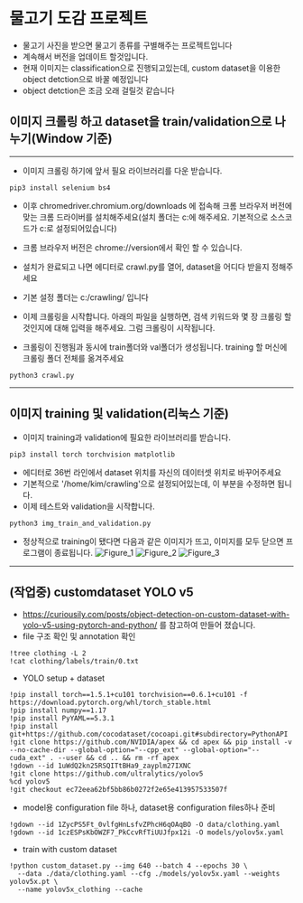 # 물고기 도감 프로젝트
+ 물고기 사진을 받으면 물고기 종류를 구별해주는 프로젝트입니다
+ 계속해서 버전을 업데이트 할것입니다.
+ 현재 이미지는 classification으로 진행되고있는데, custom dataset을 이용한 object detction으로 바꿀 예정입니다
+ object detction은 조금 오래 걸릴것 같습니다 

## 이미지 크롤링 하고 dataset을 train/validation으로 나누기(Window 기준)
---

+ 이미지 크롤링 하기에 앞서 필요 라이브러리를 다운 받습니다.

```
pip3 install selenium bs4
```
+ 이후 chromedriver.chromium.org/downloads 에 접속해 크롬 브라우저 버전에 맞는 크롬 드라이버를 설치해주세요(설치 폴더는 c:에 해주세요. 기본적으로 소스코드가 c:로 설정되어있습니다)
+ 크롬 브라우저 버전은 chrome://version에서 확인 할 수 있습니다.
+ 설치가 완료되고 나면 에디터로 crawl.py를 열어, dataset을 어디다 받을지 정해주세요
+ 기본 설정 폴더는 c:/crawling/ 입니다

+ 이제 크롤링을 시작합니다. 아래의 파일을 실행하면, 검색 키워드와 몇 장 크롤링 할 것인지에 대해 입력을 해주세요. 그럼 크롤링이 시작됩니다.
+ 크롤링이 진행됨과 동시에 train폴더와 val폴더가 생성됩니다. training 할 머신에 크롤링 폴더 전체를 옮겨주세요

```
python3 crawl.py
```
---
## 이미지 training 및 validation(리눅스 기준)
+ 이미지 training과 validation에 필요한 라이브러리를 받습니다.
```
pip3 install torch torchvision matplotlib
```
+ 에디터로 36번 라인에서 dataset 위치를 자신의 데이터셋 위치로 바꾸어주세요
+ 기본적으로 '/home/kim/crawling'으로 설정되어있는데, 이 부분을 수정하면 됩니다.
+ 이제 테스트와 validation을 시작합니다.
```
python3 img_train_and_validation.py
```
+ 정상적으로 training이 됐다면 다음과 같은 이미지가 뜨고, 이미지를 모두 닫으면 프로그램이 종료됩니다.
![Figure_1](https://user-images.githubusercontent.com/55902342/111029839-382b4580-8442-11eb-8a82-1871aaca2fa8.png)
![Figure_2](https://user-images.githubusercontent.com/55902342/111029869-627d0300-8442-11eb-9f32-0daba48fe726.png)
![Figure_3](https://user-images.githubusercontent.com/55902342/111029871-63ae3000-8442-11eb-8944-a41b779b2ff6.png)


---
## (작업중) customdataset YOLO v5
+ https://curiousily.com/posts/object-detection-on-custom-dataset-with-yolo-v5-using-pytorch-and-python/ 를 참고하여 만들어 졌습니다.
+ file 구조 확인 및 annotation 확인
```
!tree clothing -L 2
!cat clothing/labels/train/0.txt
```
+ YOLO setup + dataset
```
!pip install torch==1.5.1+cu101 torchvision==0.6.1+cu101 -f https://download.pytorch.org/whl/torch_stable.html
!pip install numpy==1.17
!pip install PyYAML==5.3.1
!pip install git+https://github.com/cocodataset/cocoapi.git#subdirectory=PythonAPI
!git clone https://github.com/NVIDIA/apex && cd apex && pip install -v --no-cache-dir --global-option="--cpp_ext" --global-option="--cuda_ext" . --user && cd .. && rm -rf apex
!gdown --id 1uWdQ2kn25RSQITtBHa9_zayplm27IXNC
!git clone https://github.com/ultralytics/yolov5
%cd yolov5
!git checkout ec72eea62bf5bb86b0272f2e65e413957533507f
```
+ model용 configuration file 하나, dataset용  configuration files하나 준비
```
!gdown --id 1ZycPS5Ft_0vlfgHnLsfvZPhcH6qOAqBO -O data/clothing.yaml
!gdown --id 1czESPsKbOWZF7_PkCcvRfTiUUJfpx12i -O models/yolov5x.yaml
```
+ train with custom dataset
```
!python custom_dataset.py --img 640 --batch 4 --epochs 30 \
  --data ./data/clothing.yaml --cfg ./models/yolov5x.yaml --weights yolov5x.pt \
  --name yolov5x_clothing --cache
```

